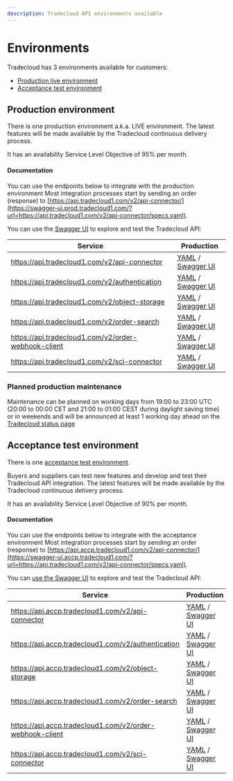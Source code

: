 ```yaml
---
description: Tradecloud API environments available
---
```


# Environments

Tradecloud has 3 environments available for customers:

* [Production live environment](environments.md#production-environment)
* [Acceptance test environment](environments.md#acceptance-test-environment)

## Production environment

There is one production environment a.k.a. LIVE environment. 
The latest features will be made available by the Tradecloud continuous delivery process.

It has an availability Service Level Objective of 95% per month.

#### Documentation

You can use the endpoints below to integrate with the production environment 
Most integration processes start by sending an order (response) to [https://api.tradecloud1.com/v2/api-connector/](https://swagger-ui.prod.tradecloud1.com/?url=https://api.tradecloud1.com/v2/api-connector/specs.yaml).

You can use the [Swagger UI](tools/swagger-ui.md) to explore and test the Tradecloud API:

| Service | Production |
|---|---|
| https://api.tradecloud1.com/v2/api-connector | [YAML](https://api.tradecloud1.com/v2/api-connector/specs.yaml) / [Swagger UI](https://swagger-ui.prod.tradecloud1.com/?url=https://api.tradecloud1.com/v2/api-connector/specs.yaml) |
| https://api.tradecloud1.com/v2/authentication | [YAML](https://api.tradecloud1.com/v2/authentication/specs.yaml) / [Swagger UI](https://swagger-ui.prod.tradecloud1.com/?url=https://api.tradecloud1.com/v2/authentication/specs.yaml) |
| https://api.tradecloud1.com/v2/object-storage | [YAML](https://api.tradecloud1.com/v2/object-storage/specs.yaml) / [Swagger UI](https://swagger-ui.prod.tradecloud1.com/?url=https://api.tradecloud1.com/v2/object-storage/specs.yaml) |
| https://api.tradecloud1.com/v2/order-search | [YAML](https://api.tradecloud1.com/v2/order-search/specs.yaml) / [Swagger UI](https://swagger-ui.prod.tradecloud1.com/?url=https://api.tradecloud1.com/v2/order-search/specs.yaml) |
| https://api.tradecloud1.com/v2/order-webhook-client | [YAML](https://api.tradecloud1.com/v2/order-webhook-client/specs.yaml) / [Swagger UI](https://swagger-ui.prod.tradecloud1.com/?url=https://api.tradecloud1.com/v2/order-webhook-client/specs.yaml) |
| https://api.tradecloud1.com/v2/sci-connector | [YAML](https://api.tradecloud1.com/v2/sci-connector/specs.yaml) / [Swagger UI](https://swagger-ui.prod.tradecloud1.com/?url=https://api.tradecloud1.com/v2/sci-connector/specs.yaml) |


### Planned production maintenance

Maintenance can be planned on working days from 19:00 to 23:00 UTC \(20:00 to 00:00 CET and 21:00 to 01:00 CEST during daylight saving time\) or in weekends and will be announced at least 1 working day ahead on the [Tradecloud status page](http://status.tradecloud1.com)

## Acceptance test environment

There is one [acceptance test environment](https://api.accp.tradecloud1.com). 

Buyers and suppliers can test new features and develop and test their Tradecloud API integration.
The latest features will be made available by the Tradecloud continuous delivery process.

It has an availability Service Level Objective of 90% per month.

#### Documentation 

You can use the endpoints below to integrate with the acceptance environment
Most integration processes start by sending an order (response) to [https://api.accp.tradecloud1.com/v2/api-connector/](https://swagger-ui.accp.tradecloud1.com/?url=https://api.tradecloud1.com/v2/api-connector/specs.yaml).

You can [use the Swagger UI](tools/swagger-ui.md) to explore and test the Tradecloud API:

| Service | Production |
|---|---|
| https://api.accp.tradecloud1.com/v2/api-connector | [YAML](https://api.accp.tradecloud1.com/v2/api-connector/specs.yaml) / [Swagger UI](https://swagger-ui.accp.tradecloud1.com/?url=https://api.accp.tradecloud1.com/v2/api-connector/specs.yaml) |
| https://api.accp.tradecloud1.com/v2/authentication | [YAML](https://api.accp.tradecloud1.com/v2/authentication/specs.yaml) / [Swagger UI](https://swagger-ui.accp.tradecloud1.com/?url=https://api.accp.tradecloud1.com/v2/authentication/specs.yaml) |
| https://api.accp.tradecloud1.com/v2/object-storage | [YAML](https://api.accp.tradecloud1.com/v2/object-storage/specs.yaml) / [Swagger UI](https://swagger-ui.accp.tradecloud1.com/?url=https://api.accp.tradecloud1.com/v2/object-storage/specs.yaml) |
| https://api.accp.tradecloud1.com/v2/order-search | [YAML](https://api.accp.tradecloud1.com/v2/order-search/specs.yaml) / [Swagger UI](https://swagger-ui.accp.tradecloud1.com/?url=https://api.accp.tradecloud1.com/v2/order-search/specs.yaml) |
| https://api.accp.tradecloud1.com/v2/order-webhook-client | [YAML](https://api.accp.tradecloud1.com/v2/order-webhook-client/specs.yaml) / [Swagger UI](https://swagger-ui.accp.tradecloud1.com/?url=https://api.accp.tradecloud1.com/v2/order-webhook-client/specs.yaml) |
| https://api.accp.tradecloud1.com/v2/sci-connector | [YAML](https://api.accp.tradecloud1.com/v2/sci-connector/specs.yaml) / [Swagger UI](https://swagger-ui.accp.tradecloud1.com/?url=https://api.accp.tradecloud1.com/v2/sci-connector/specs.yaml) |
